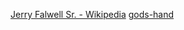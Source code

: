 ﻿[Jerry Falwell Sr. - Wikipedia](https://en.wikipedia.org/wiki/Jerry_Falwell_Sr.)
[gods-hand](https://www.c-span.org/video/?304854-1/gods-hand)